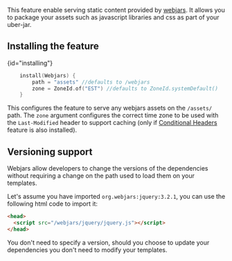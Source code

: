 [//]: # (title: Webjars)
[//]: # (caption: Webjars support)
[//]: # (category: servers)
[//]: # (permalink: /servers/features/webjars.html)
[//]: # (feature: feature)
[//]: # (artifact: io.ktor)
[//]: # (class: io.ktor.Webjars)
[//]: # (redirect_from: redirect_from)
[//]: # (- /features/webjars.html: - /features/webjars.html)
[//]: # (ktor_version_review: 1.0.0)

This feature enable serving static content provided by [webjars](https://www.webjars.org/). It allows you to package your assets such
as javascript libraries and css as part of your uber-jar.

## Installing the feature

{id="installing"}

```kotlin
    install(Webjars) {
        path = "assets" //defaults to /webjars
        zone = ZoneId.of("EST") //defaults to ZoneId.systemDefault()
    }
```

This configures the feature to serve any webjars assets on the `/assets/` path. The `zone` argument configures the correct time zone to
be used with the `Last-Modified` header to support caching (only if [Conditional Headers](/servers/features/conditional-headers.html) feature is also installed).



## Versioning support

Webjars allow developers to change the versions of the dependencies without requiring a change on the path used to load them on your templates.

Let's assume you have imported `org.webjars:jquery:3.2.1`, you can use the following html code to import it:

```html
<head>
  <script src="/webjars/jquery/jquery.js"></script>
</head>  
```

You don't need to specify a version, should you choose to update your dependencies you don't need to modify your templates.
